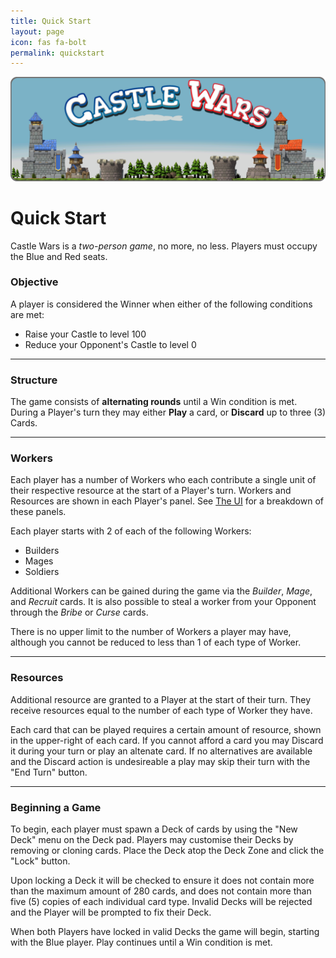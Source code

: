 ```yaml
---
title: Quick Start
layout: page
icon: fas fa-bolt
permalink: quickstart
---
```


![](assets/img/banner.png)

# Quick Start

Castle Wars is a *two-person game*, no more, no less. Players must occupy the Blue and Red seats. 

### Objective

A player is considered the Winner when either of the following conditions are met:

* Raise your Castle to level 100
* Reduce your Opponent's Castle to level 0

---

### Structure

The game consists of **alternating rounds** until a Win condition is met. During a Player's turn they may either **Play** a card, or **Discard** up to three (3) Cards.

---

### Workers

Each player has a number of Workers who each contribute a single unit of their respective resource at the start of a Player's turn. Workers and Resources are shown in each Player's panel. See [The UI](the-ui) for a breakdown of these panels.

Each player starts with 2 of each of the following Workers:

* Builders
* Mages
* Soldiers

Additional Workers can be gained during the game via the *Builder*, *Mage*, and *Recruit* cards. It is also possible to steal a worker from your Opponent through the *Bribe* or *Curse* cards.

There is no upper limit to the number of Workers a player may have, although you cannot be reduced to less than 1 of each type of Worker.

---

### Resources

Additional resource are granted to a Player at the start of their turn. They receive resources equal to the number of each type of Worker they have.

Each card that can be played requires a certain amount of resource, shown in the upper-right of each card. If you cannot afford a card you may Discard it during your turn or play an altenate card. If no alternatives are available and the Discard action is undesireable a play may skip their turn with the "End Turn" button.

---

### Beginning a Game

To begin, each player must spawn a Deck of cards by using the "New Deck" menu on the Deck pad. Players may customise their Decks by removing or cloning cards. Place the Deck atop the Deck Zone and click the "Lock" button.

Upon locking a Deck it will be checked to ensure it does not contain more than the maximum amount of 280 cards, and does not contain more than five (5) copies of each individual card type. Invalid Decks will be rejected and the Player will be prompted to fix their Deck.

When both Players have locked in valid Decks the game will begin, starting with the Blue player. Play continues until a Win condition is met.